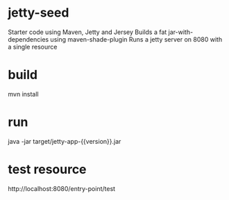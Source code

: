 # jetty-seed
Starter code using Maven, Jetty and Jersey
Builds a fat jar-with-dependencies using maven-shade-plugin
Runs a jetty server on 8080 with a single resource

# build
mvn install

# run
java -jar target/jetty-app-{{version}}.jar

# test resource
http://localhost:8080/entry-point/test
